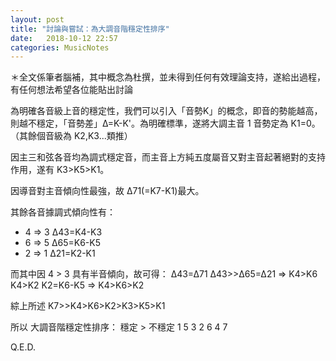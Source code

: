 ```yaml
---
layout: post
title: "討論與嘗試：為大調音階穩定性排序"
date:   2018-10-12 22:57
categories: MusicNotes
---
```


＊全文係筆者腦補，其中概念為杜撰，並未得到任何有效理論支持，遂給出過程，有任何想法希望各位能貼出討論

為明確各音級上音的穩定性，我們可以引入「音勢K」的概念，即音的勢能越高，則越不穩定，「音勢差」∆=K-K'。為明確標準，遂將大調主音 1 音勢定為 K1=0。（其餘個音級為 K2,K3...類推）

因主三和弦各音均為調式穩定音，而主音上方純五度屬音又對主音起著絕對的支持作用，遂有 K3\>K5\>K1。

因導音對主音傾向性最強，故 ∆71(=K7-K1)最大。

其餘各音據調式傾向性有：
- 4 =\> 3 ∆43=K4-K3
- 6 =\> 5 ∆65=K6-K5
- 2 =\> 1 ∆21=K2-K1

而其中因 4 \> 3 具有半音傾向，故可得：
∆43=∆71
∆43\>\>∆65=∆21
=\> 
K4\>K6 K4\>K2
K2=K6-K5
=\> K4\>K6\>K2

綜上所述
K7\>\>K4\>K6\>K2\>K3\>K5\>K1

所以 大調音階穩定性排序：
穩定 \> 不穩定
1 5 3 2 6 4 7

Q.E.D.